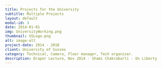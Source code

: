 ```yaml
---
title: Projects for the University
subtitle: Multiple Projects
layout: default
modal-id: 3
date: 2014-01-01
img: UniversityWorking.png
thumbnail: USLogo.png
alt: image-alt
project-date: 2014 - 2018
client: University of Sussex
category: Technical, Camera, Floor manager, Tech organiser.
description: Draper Lecture, Nov 2014 - Shami Chakrabarti - On Liberty and Alumni Law Networking <br/><br/>Sussex conversations, 2014 - 2017, London <br/><br/>Open day live streams 2014 - 2018, University of Sussex<br/><br/>A Dialogue, Sussex MTL in partnership with the Creative Arts department, MTL Youtube<br/><br/>And more.<br/><br/>Working on many different projects at the university in a very diverse role. One of the common projects allocated was filming and obtaining/creating content for the university from events. These were on and off campus events and required work solo and in teams, the projects also involved collaborating and liaising with others involved with the events to ensure to obtain the best footage and result. I worked during my degree for the University of Sussex on different projects and as a general technician every week, this was a permanent Grade 4 position. The projects listed above are a small selection of notable projects but many more were worked on too.<br/><br/>The projects involved ensuring all equipment was ready and operational along with sourcing new equipment if required and in some cases constructing bespoke rigs, following shot requests and storyboards where required and following commands and ques from the director through headsets.
---
```

